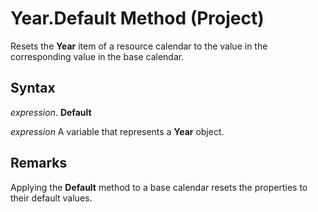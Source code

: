 
# Year.Default Method (Project)

Resets the  **Year** item of a resource calendar to the value in the corresponding value in the base calendar.


## Syntax

 _expression_. **Default**

 _expression_ A variable that represents a **Year** object.


## Remarks

Applying the  **Default** method to a base calendar resets the properties to their default values.

